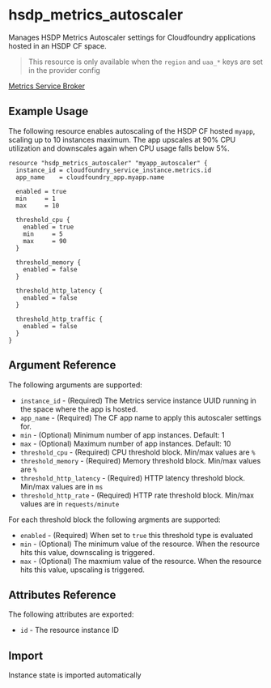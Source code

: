 # hsdp_metrics_autoscaler
Manages HSDP Metrics Autoscaler settings for Cloudfoundry applications hosted in an HSDP CF space.

> This resource is only available when the `region` and `uaa_*` keys are set in the provider config

[Metrics Service Broker](https://www.hsdp.io/documentation/metrics-service-broker)

## Example Usage
The following resource enables autoscaling of the HSDP CF hosted `myapp`, scaling up to 10 instances maximum.
The app upscales at 90% CPU utilization and downscales again when CPU usage falls below 5%.

```hcl
resource "hsdp_metrics_autoscaler" "myapp_autoscaler" {
  instance_id = cloudfoundry_service_instance.metrics.id
  app_name    = cloudfoundry_app.myapp.name
 
  enabled = true
  min     = 1
  max     = 10 

  threshold_cpu {
    enabled = true
    min     = 5
    max     = 90
  }

  threshold_memory {
    enabled = false
  }

  threshold_http_latency {
    enabled = false
  }

  threshold_http_traffic {
    enabled = false
  }
}
```

## Argument Reference

The following arguments are supported:

* `instance_id` - (Required) The Metrics service instance UUID running in the space where the app is hosted.
* `app_name` - (Required) The CF app name to apply this autoscaler settings for.
* `min` - (Optional) Minimum number of app instances. Default: 1
* `max` - (Optional) Maximum number of app instances. Default: 10
* `threshold_cpu` - (Required) CPU threshold block. Min/max values are `%`
* `threshold_memory` - (Required) Memory threshold block. Min/max values are `%`
* `threshold_http_latency` - (Required) HTTP latency threshold block. Min/max values are in `ms`
* `threshold_http_rate` - (Required) HTTP rate threshold block. Min/max values are in `requests/minute`

For each threshold block the following argments are supported:

* `enabled` - (Required) When set to `true` this threshold type is evaluated
* `min` - (Optional) The minimum value of the resource. When the resource hits this value, downscaling is triggered.
* `max` - (Optional) The maxmium value of the resource. When the resource hits this value, upscaling is triggered.

## Attributes Reference

The following attributes are exported:

* `id` - The resource instance ID

## Import

Instance state is imported automatically
